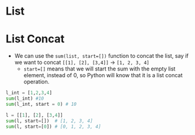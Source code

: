 # List

# List Concat
- We can use the `sum(list, start=[])` function to concat the list, say if we want to concat `[[1], [2], [3,4]]` &#8594; `[1, 2, 3, 4]`
  - `start=[]` means that we will start the sum with the empty list element, instead of 0, so Python will know that it is a list concat operation.

```Python
l_int = [1,2,3,4]
sum(l_int) #10
sum(l_int, start = 0) # 10

l = [[1], [2], [3,4]]
sum(l, start=[])  # [1, 2, 3, 4]
sum(l, start=[0]) # [0, 1, 2, 3, 4]
```



